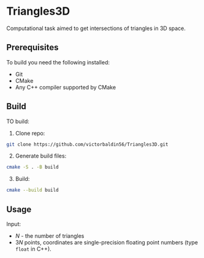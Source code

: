 # Triangles3D
Computational task aimed to get intersections of triangles
in 3D space.

## Prerequisites
To build you need the following installed:
* Git
* CMake
* Any C++ compiler supported by CMake

## Build
TO build:
1. Clone repo:
```sh
git clone https://github.com/victorbaldin56/Triangles3D.git
```
2. Generate build files:
```sh
cmake -S . -B build
```
3. Build:
```sh
cmake --build build
```

## Usage
Input:
* $N$ - the number of triangles
* $3N$ points, coordinates are single-precision floating point numbers
(type `float` in C++).
